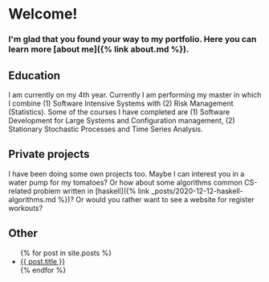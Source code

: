 # Welcome! 

### I'm glad that you found your way to my portfolio. Here you can learn more [about me]({% link about.md %}).

## Education
I am currently on my 4th year. Currently I am performing my master in which I combine (1) Software Intensive Systems with (2) Risk Management (Statistics). Some of the courses I have completed are (1) Software Development for Large Systems and Configuration management, (2) Stationary Stochastic Processes and Time Series Analysis. 

## Private projects
I have been doing some own projects too. Maybe I can interest you in a water pump for my tomatoes? Or how about some algorithms common CS-related problem written in [haskell]({% link _posts/2020-12-12-haskell-algorithms.md %})? Or would you rather want to see a website for register workouts? 

## Other 

<ul>
  {% for post in site.posts %}
    <li>
      <a href="{{ post.url }}">{{ post.title }}</a>
    </li>
  {% endfor %}
</ul>

